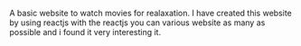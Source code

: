 A basic website to watch movies for realaxation. I have created this website by using reactjs with the reactjs you can various website as many as possible and i found it very interesting it.
